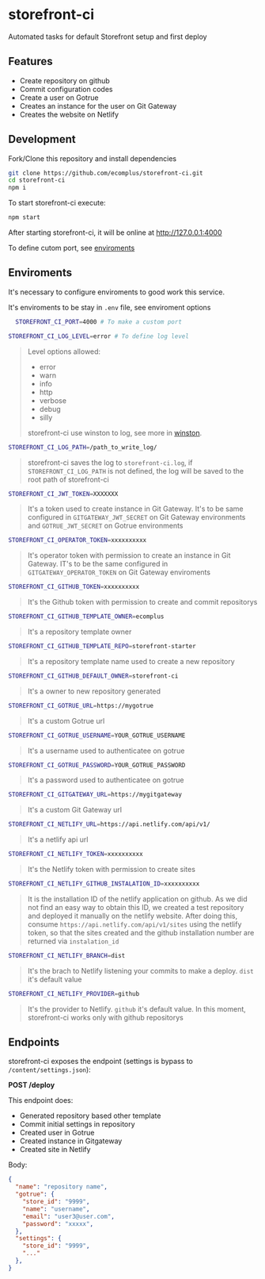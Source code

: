 # storefront-ci
Automated tasks for default Storefront setup and first deploy

## Features

  - Create repository on github
  - Commit configuration codes
  - Create a user on Gotrue
  - Creates an instance for the user on Git Gateway
  - Creates the website on Netlify

## Development

Fork/Clone this repository and install dependencies

```bash
git clone https://github.com/ecomplus/storefront-ci.git
cd storefront-ci
npm i
```

To start storefront-ci execute:

```bash
npm start
```

After starting storefront-ci, it will be online at http://127.0.0.1:4000

To define cutom port, see [enviroments](#)

## Enviroments
  It's necessary to configure enviroments to good work this service.

  It's enviroments to be stay in `.env` file, see enviroment options

```bash
  STOREFRONT_CI_PORT=4000 # To make a custom port
```

```bash
STOREFRONT_CI_LOG_LEVEL=error # To define log level
```
> Level options allowed:
> - error
> - warn
> - info
> - http
> - verbose
> - debug
> - silly
>
> storefront-ci use winston to log, see more in [winston](https://github.com/winstonjs/winston).

```bash
STOREFRONT_CI_LOG_PATH=/path_to_write_log/
```
> storefront-ci saves the log to `storefront-ci.log`, if ` STOREFRONT_CI_LOG_PATH` is not defined, the log will be saved to the root path of storefront-ci

```bash
STOREFRONT_CI_JWT_TOKEN=XXXXXXX
```
> It's a token used to create instance in Git Gateway. It's to be same configured in `GITGATEWAY_JWT_SECRET`  on Git Gateway environments and `GOTRUE_JWT_SECRET` on Gotrue environments

```bash
STOREFRONT_CI_OPERATOR_TOKEN=xxxxxxxxxx
```
> It's operator token with permission to create an instance in Git Gateway. IT's to be the same configured in `GITGATEWAY_OPERATOR_TOKEN` on Git Gateway enviroments

```bash
STOREFRONT_CI_GITHUB_TOKEN=xxxxxxxxxx
```
> It's the Github token with permission to create and commit repositorys

```bash
STOREFRONT_CI_GITHUB_TEMPLATE_OWNER=ecomplus
```
> It's a repository template owner

```bash
STOREFRONT_CI_GITHUB_TEMPLATE_REPO=storefront-starter
```
> It's a repository template name used to create a new repository

```bash
STOREFRONT_CI_GITHUB_DEFAULT_OWNER=storefront-ci
```
> It's a owner to new repository generated

```bash
STOREFRONT_CI_GOTRUE_URL=https://mygotrue
```
> It's a custom Gotrue url

```bash
STOREFRONT_CI_GOTRUE_USERNAME=YOUR_GOTRUE_USERNAME
```
> It's a username used to authenticatee on gotrue

```bash
STOREFRONT_CI_GOTRUE_PASSWORD=YOUR_GOTRUE_PASSWORD
```
> It's a password used to authenticatee on gotrue

```bash
STOREFRONT_CI_GITGATEWAY_URL=https://mygitgateway
```
> It's a custom Git Gateway url

```bash
STOREFRONT_CI_NETLIFY_URL=https://api.netlify.com/api/v1/
```
> It's a netlify api url

```bash
STOREFRONT_CI_NETLIFY_TOKEN=xxxxxxxxxx
```
> It's the Netlify token with permission to create sites

```bash
STOREFRONT_CI_NETLIFY_GITHUB_INSTALATION_ID=xxxxxxxxxx
```
> It is the installation ID of the netlify application on github.
As we did not find an easy way to obtain this ID, we created a test repository and deployed it manually on the netlify website. After doing this, consume `https://api.netlify.com/api/v1/sites` using the netlify token, so that the sites created and the github installation number are returned via `instalation_id`

```bash
STOREFRONT_CI_NETLIFY_BRANCH=dist
```
> It's the brach to Netlify listening your commits to make a deploy. `dist` it's default value

```bash
STOREFRONT_CI_NETLIFY_PROVIDER=github
```
> It's the provider to Netlify. `github` it's default value.
> In this moment, storefront-ci works only with github repositorys


## Endpoints

storefront-ci exposes the endpoint (settings is bypass to `/content/settings.json`):

**POST /deploy**

This endpoint does:
  - Generated repository based other template
  - Commit initial settings in repository
  - Created user in Gotrue
  - Created instance in Gitgateway
  - Created site in Netlify

  Body:

  ```json
  {
    "name": "repository name",
    "gotrue": {
      "store_id": "9999",
      "name": "username",
      "email": "user3@user.com",
      "password": "xxxxx",
    },
    "settings": {
      "store_id": "9999",
      "..."
    },
  }
  ```
